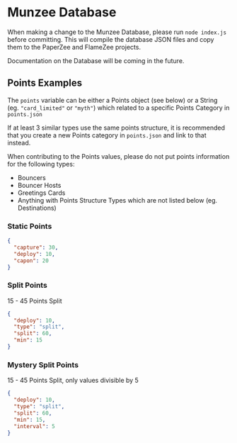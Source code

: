 # Munzee Database

When making a change to the Munzee Database, please run `node index.js` before committing. This will compile the database JSON files and copy them to the PaperZee and FlameZee projects.

Documentation on the Database will be coming in the future.

## Points Examples

The `points` variable can be either a Points object (see below) or a String (eg. `"card_limited"` or `"myth"`) which related to a specific Points Category in `points.json`

If at least 3 similar types use the same points structure, it is recommended that you create a new Points category in `points.json` and link to that instead.

When contributing to the Points values, please do not put points information for the following types:
- Bouncers
- Bouncer Hosts
- Greetings Cards
- Anything with Points Structure Types which are not listed below (eg. Destinations)

### Static Points
```json
{
  "capture": 30,
  "deploy": 10,
  "capon": 20
}
```

### Split Points
15 - 45 Points Split
```json
{
  "deploy": 10,
  "type": "split",
  "split": 60,
  "min": 15
}
```

### Mystery Split Points
15 - 45 Points Split, only values divisible by 5
```json
{
  "deploy": 10,
  "type": "split",
  "split": 60,
  "min": 15,
  "interval": 5
}
```